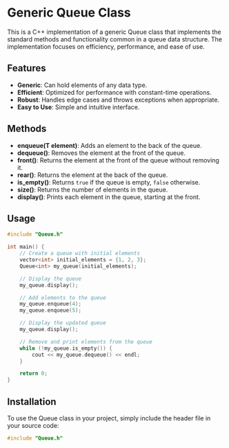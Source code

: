 # Generic Queue Class

This is a C++ implementation of a generic Queue class that implements the standard methods and functionality common in a queue data structure. The implementation focuses on efficiency, performance, and ease of use.

## Features

- **Generic**: Can hold elements of any data type.
- **Efficient**: Optimized for performance with constant-time operations.
- **Robust**: Handles edge cases and throws exceptions when appropriate.
- **Easy to Use**: Simple and intuitive interface.

## Methods

- **enqueue(T element)**: Adds an element to the back of the queue.
- **dequeue()**: Removes the element at the front of the queue.
- **front()**: Returns the element at the front of the queue without removing it.
- **rear()**: Returns the element at the back of the queue.
- **is_empty()**: Returns `true` if the queue is empty, `false` otherwise.
- **size()**: Returns the number of elements in the queue.
- **display()**: Prints each element in the queue, starting at the front.

## Usage

```cpp
#include "Queue.h"

int main() {
    // Create a queue with initial elements
    vector<int> initial_elements = {1, 2, 3};
    Queue<int> my_queue(initial_elements);

    // Display the queue
    my_queue.display();

    // Add elements to the queue
    my_queue.enqueue(4);
    my_queue.enqueue(5);

    // Display the updated queue
    my_queue.display();

    // Remove and print elements from the queue
    while (!my_queue.is_empty()) {
        cout << my_queue.dequeue() << endl;
    }

    return 0;
}
```

## Installation

To use the Queue class in your project, simply include the header file in your source code:

```cpp
#include "Queue.h"
```
